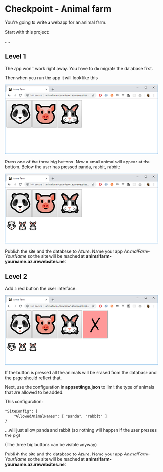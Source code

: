 # Checkpoint - Animal farm

You're going to write a webapp for an animal farm.

Start with this project:

....

## Level 1

The app won't work right away. You have to do migrate the database first.

Then when you run the app it will look like this:

![](00.png)

Press one of the three big buttons. Now a small animal will appear at the bottom. Below the user has pressed panda, rabbit, rabbit:

![](01.png)

Publish the site and the database to *Azure*. Name your app *AnimalFarm-YourName* so the site will be reached at **animalfarm-yourname.azurewebsites.net**


## Level 2

Add a red button the user interface:

![](02.png)

If the button is pressed all the animals will be erased from the database and the page should reflect that.

Next, use the configuration in **appsettings.json** to limit the type of animals that are allowed to be added.

This configuration:

	"SiteConfig": {
		"AllowedAnimalNames": [ "panda", "rabbit" ]
	}

...will just allow panda and rabbit (so nothing will happen if the user presses the pig)

(The three big buttons can be visible anyway)

Publish the site and the database to *Azure*. Name your app *AnimalFarm-YourName* so the site will be reached at **animalfarm-yourname.azurewebsites.net**